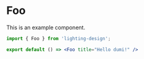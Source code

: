 # Foo

This is an example component.

```jsx
import { Foo } from 'lighting-design';

export default () => <Foo title="Hello dumi!" />
```
